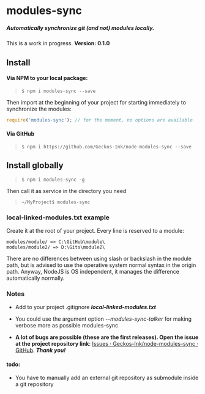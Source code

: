 # modules-sync

##### Automatically synchronize git (and not) modules locally.

This is a work in progress. **Version: 0.1.0**

## Install

#### Via NPM to your local package:

> `$ npm i modules-sync --save`

Then import at the beginning of your project for starting immediately to synchronize the modules:

```javascript
require('modules-sync'); // for the moment, no options are available
```

#### Via GitHub

> `$ npm i https://github.com/Geckos-Ink/node-modules-sync --save`

## Install globally

> `$ npm i modules-sync -g`

Then call it as service in the directory you need

> `~/MyProject$ modules-sync`

### local-linked-modules.txt example

Create it at the root of your project. Every line is reserved to a module:

```
modules/module/ => C:\GitHub\module\
modules/module2/ => D:\Gits\module2\
```

There are no differences between using slash or backslash in the module path, but is advised to use the operative system normal syntax in the origin path. Anyway, NodeJS is OS independent, it manages the difference automatically normally.

### Notes

- Add to your project .gitignore ***local-linked-modules.txt***

- You could use the argument option *--modules-sync-talker* for making verbose more as possible modules-sync

- **A lot of bugs are possible (these are the first releases). Open the issue at the project repository link**: [Issues · Geckos-Ink/node-modules-sync · GitHub](https://github.com/Geckos-Ink/node-modules-sync/issues). ***Thank you!***



#### todo:

- You have to manually add an external git repository as submodule inside a git repository